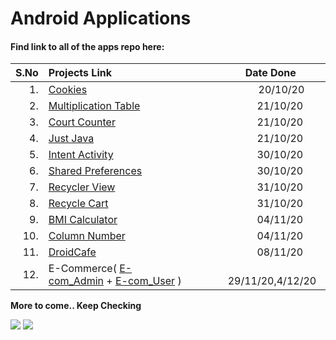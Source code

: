# Android Applications

#### Find link to all of the apps repo here:
|S.No| Projects Link       | Date Done 
| ------------------------------------------------:|:------------------------------------------------- |:----------------------------------------------------------------------:
| 1.|[Cookies](https://github.com/Iltwats/Cookies)&nbsp; &nbsp;    &nbsp; &nbsp;    | &nbsp; &nbsp;    &nbsp; &nbsp; 20/10/20
| 2.|[Multiplication Table](https://github.com/Iltwats/MultiplicationTable)&nbsp; &nbsp;    &nbsp; &nbsp; |&nbsp; &nbsp;    &nbsp; &nbsp;21/10/20
| 3.|[Court Counter](https://github.com/Iltwats/Court-Counter)&nbsp; &nbsp;    &nbsp; &nbsp;  |&nbsp; &nbsp;    &nbsp; &nbsp;21/10/20
| 4.|[Just Java](https://github.com/Iltwats/JustJava)          &nbsp; &nbsp;    &nbsp; &nbsp; |&nbsp; &nbsp;    &nbsp; &nbsp;21/10/20
| 5.|[Intent Activity](https://github.com/Iltwats/IntentActivity) &nbsp; &nbsp;    &nbsp; &nbsp;|&nbsp; &nbsp;    &nbsp; &nbsp;30/10/20
| 6.|[Shared Preferences](https://github.com/Iltwats/SharedPref)&nbsp; &nbsp;    &nbsp; &nbsp;  |&nbsp; &nbsp;    &nbsp; &nbsp;30/10/20
| 7.|[Recycler View](https://github.com/Iltwats/RecyclerView) &nbsp; &nbsp;    &nbsp; &nbsp; |&nbsp; &nbsp;    &nbsp; &nbsp;31/10/20
| 8.|[Recycle Cart](https://github.com/Iltwats/RecycleCart)&nbsp; &nbsp;    &nbsp; &nbsp; |&nbsp; &nbsp;    &nbsp; &nbsp;31/10/20
| 9.|[BMI Calculator](https://github.com/Iltwats/BMI-Calculator)&nbsp; &nbsp;    &nbsp; &nbsp; |&nbsp; &nbsp;    &nbsp; &nbsp;04/11/20
| 10.|[Column Number](https://github.com/Iltwats/Column-Numbers)&nbsp; &nbsp;    &nbsp; &nbsp; |&nbsp; &nbsp;    &nbsp; &nbsp;04/11/20
| 11.|[DroidCafe](https://github.com/Iltwats/DroidCafe)&nbsp; &nbsp;    &nbsp; &nbsp; |&nbsp; &nbsp;    &nbsp; &nbsp;08/11/20
| 12.|E-Commerce(&nbsp;[E-com_Admin](https://github.com/Iltwats/ECommerce)&nbsp;+&nbsp;[E-com_User](https://github.com/Iltwats/UserEcom)&nbsp;)&nbsp; &nbsp;    &nbsp; &nbsp; |&nbsp; &nbsp;    &nbsp; &nbsp;29/11/20,4/12/20





**More to come.. Keep Checking**<br>

![](https://media.giphy.com/media/MGdfeiKtEiEPS/giphy.gif)
![](https://media.giphy.com/media/DuWNPF952JNyE/giphy.gif)

